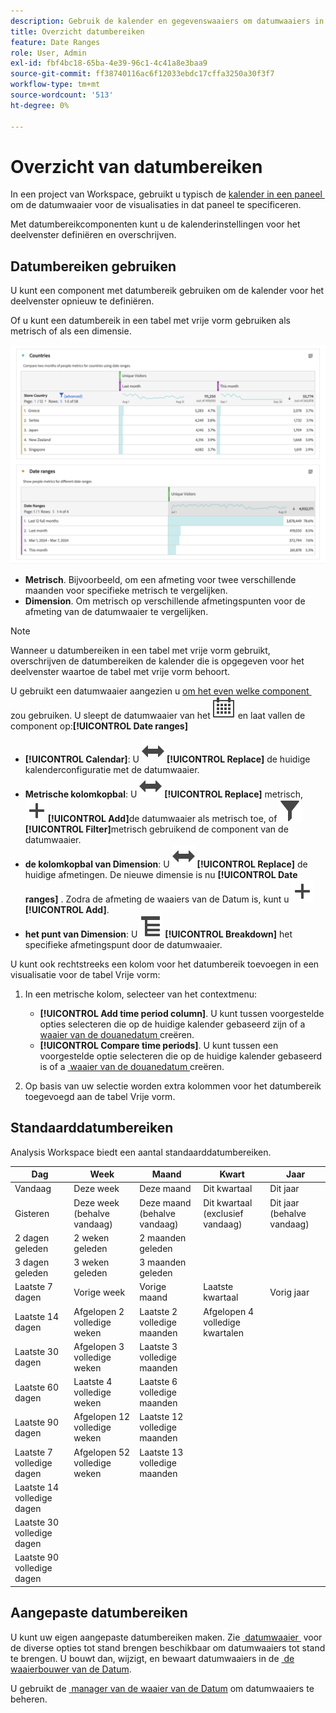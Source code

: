 ```yaml
---
description: Gebruik de kalender en gegevenswaaiers om datumwaaiers in de Werkruimte van de Analyse te specificeren.
title: Overzicht datumbereiken
feature: Date Ranges
role: User, Admin
exl-id: fbf4bc18-65ba-4e39-96c1-4c41a8e3baa9
source-git-commit: ff38740116ac6f12033ebdc17cffa3250a30f3f7
workflow-type: tm+mt
source-wordcount: '513'
ht-degree: 0%

---
```



# Overzicht van datumbereiken

In een project van Workspace, gebruikt u typisch de [&#x200B; kalender in een paneel &#x200B;](/help/analyze/analysis-workspace/c-panels/panels.md#calendar) om de datumwaaier voor de visualisaties in dat paneel te specificeren.

Met datumbereikcomponenten kunt u de kalenderinstellingen voor het deelvenster definiëren en overschrijven.


## Datumbereiken gebruiken

U kunt een component met datumbereik gebruiken om de kalender voor het deelvenster opnieuw te definiëren.

Of u kunt een datumbereik in een tabel met vrije vorm gebruiken als metrisch of als een dimensie.

![&#x200B; het waaiergebruik van de Datum &#x200B;](assets/date-ranges-usage.png)

- **Metrisch**. Bijvoorbeeld, om een afmeting voor twee verschillende maanden voor specifieke metrisch te vergelijken.
- **Dimension**. Om metrisch op verschillende afmetingspunten voor de afmeting van de datumwaaier te vergelijken.

>[!NOTE]
>
>Wanneer u datumbereiken in een tabel met vrije vorm gebruikt, overschrijven de datumbereiken de kalender die is opgegeven voor het deelvenster waartoe de tabel met vrije vorm behoort.
>

U gebruikt een datumwaaier aangezien u [&#x200B; om het even welke component &#x200B;](/help/analyze/analysis-workspace/components/analysis-workspace-components.md#analysis-workspace-components) zou gebruiken. U sleept de datumwaaier van het ![&#x200B; 2&rbrace; componentenpaneel van de Kalender &#x200B;](/help/assets/icons/Calendar.svg) en laat vallen de component op:**[!UICONTROL Date ranges]**

- **[!UICONTROL Calendar]**: U ![&#x200B; Schakelaar &#x200B;](/help/assets/icons/Switch.svg) **[!UICONTROL Replace]** de huidige kalenderconfiguratie met de datumwaaier.
- **Metrische kolomkopbal**: U ![&#x200B; Schakelaar &#x200B;](/help/assets/icons/Switch.svg) **[!UICONTROL Replace]** metrisch, ![&#x200B; voegt &#x200B;](/help/assets/icons/Add.svg)**[!UICONTROL Add]**&#x200B;de datumwaaier als metrisch toe, of ![&#x200B; filter &#x200B;](/help/assets/icons/Filter.svg)**[!UICONTROL Filter]**&#x200B;metrisch gebruikend de component van de datumwaaier.
- **de kolomkopbal van Dimension**: U ![&#x200B; Schakelaar &#x200B;](/help/assets/icons/Switch.svg) **[!UICONTROL Replace]** de huidige afmetingen. De nieuwe dimensie is nu **[!UICONTROL Date ranges]** . Zodra de afmeting de waaiers van de Datum is, kunt u ![&#x200B; extra datumwaaiers als afmetingspunten toevoegen &#x200B;](/help/assets/icons/Add.svg)**[!UICONTROL Add]**.
- **het punt van Dimension**: U ![&#x200B; Uitsplitsing &#x200B;](/help/assets/icons/Breakdown.svg) **[!UICONTROL Breakdown]** het specifieke afmetingspunt door de datumwaaier.

U kunt ook rechtstreeks een kolom voor het datumbereik toevoegen in een visualisatie voor de tabel Vrije vorm:

1. In een metrische kolom, selecteer van het contextmenu:

   - **[!UICONTROL Add time period column]**. U kunt tussen voorgestelde opties selecteren die op de huidige kalender gebaseerd zijn of a [&#x200B; waaier van de douanedatum &#x200B;](#custom-date-ranges) creëren.
   - **[!UICONTROL Compare time periods]**. U kunt tussen een voorgestelde optie selecteren die op de huidige kalender gebaseerd is of a [&#x200B; waaier van de douanedatum &#x200B;](#custom-date-ranges) creëren.

1. Op basis van uw selectie worden extra kolommen voor het datumbereik toegevoegd aan de tabel Vrije vorm.

## Standaarddatumbereiken

Analysis Workspace biedt een aantal standaarddatumbereiken.


| Dag | Week | Maand | Kwart | Jaar |
|---|---|---|---|---|
| Vandaag | Deze week | Deze maand | Dit kwartaal | Dit jaar |
| Gisteren | Deze week (behalve vandaag) | Deze maand (behalve vandaag) | Dit kwartaal (exclusief vandaag) | Dit jaar (behalve vandaag) |
| 2 dagen geleden | 2 weken geleden | 2 maanden geleden |   |  |
| 3 dagen geleden | 3 weken geleden | 3 maanden geleden |  | |
| Laatste 7 dagen | Vorige week | Vorige maand | Laatste kwartaal | Vorig jaar |
| Laatste 14 dagen | Afgelopen 2 volledige weken | Laatste 2 volledige maanden | Afgelopen 4 volledige kwartalen | |
| Laatste 30 dagen | Afgelopen 3 volledige weken | Laatste 3 volledige maanden | | |
| Laatste 60 dagen | Laatste 4 volledige weken | Laatste 6 volledige maanden | | |
| Laatste 90 dagen | Afgelopen 12 volledige weken | Laatste 12 volledige maanden | | |
| Laatste 7 volledige dagen | Afgelopen 52 volledige weken | Laatste 13 volledige maanden | | |
| Laatste 14 volledige dagen | | | | |
| Laatste 30 volledige dagen | | | | |
| Laatste 90 volledige dagen | | | | |

<table style="table-layout:fixed">

## Aangepaste datumbereiken

U kunt uw eigen aangepaste datumbereiken maken. Zie [&#x200B; datumwaaier &#x200B;](create.md) voor de diverse opties tot stand brengen beschikbaar om datumwaaiers tot stand te brengen. U bouwt dan, wijzigt, en bewaart datumwaaiers in de [&#x200B; de waaierbouwer van de Datum &#x200B;](create.md#date-range-builder).

U gebruikt de [&#x200B; manager van de waaier van de Datum &#x200B;](manage.md) om datumwaaiers te beheren.



<!--
# Calendar and date ranges overview {#date-range}

>[!CONTEXTUALHELP]
>id="components_dateranges_endtime"
>title="End time"
>abstract="End times always include 59 seconds."



In the calendar, you can specify dates and date ranges, or select a preset.


>[!BEGINSHADEBOX]

See ![VideoCheckedOut](/help/assets/icons/VideoCheckedOut.svg) [Calendar and date ranges overview](https://video.tv.adobe.com/v/23973?quality=12&learn=on){target="_blank"} for a demo video.

>[!ENDSHADEBOX]


Calendar selections apply at the panel level, but you have the option to apply them to all panels. When you click a date range in Workspace, the interface displays the current calendar month and the previous calendar month. You can adjust these two calendars by clicking the right and left arrows in each respective upper corner.

![Calendar](assets/aw_calendar2.png){width="60%"} 

## Select and apply date ranges {#select-apply}

The first click on a calendar starts a date range selection. The second click completes a date range selection, which becomes highlighted. If the `Shift` key is held down (or right-click is used), it appends to the currently selected range.

You can also drag dates (and time dimensions) into a Workspace project. You can select specific days, weeks, months, years, or a rolling date.

[Using Date Ranges and Calendar in Analysis Workspace](https://experienceleague.adobe.com/docs/analytics-learn/tutorials/analysis-workspace/calendar-and-date-ranges/using-dates-in-analysis-workspace.html?lang=nl-NL) (4:07)

| Setting | Description |
|--- |--- |
|Selected Days|Selected days/weeks/months/years.|
|Make date range components relative to panel calendar| If disabled, any date range components used within a table, visualization, or panel drop zone override the panel calendar. <p>If enabled, any date range components used within a table, visualization, or panel drop zone are in relation to the panel date range. For example, if the panel date range is set to November 1 through November 30, and a Last Week date range component is used in a freeform table, the information in the freeform table refers to the last week in October. |
|Use rolling dates| Rolling dates allow you to generate a dynamic report that looks forward or backward for a set period of time based on when you ran the report. For example, if you want to report on all Orders placed "Last Month" (based on the Created Date field) and ran that report in December, you'd see orders placed in November. If you ran that same report in January, you'd see orders placed in December.<ul><li>**[!UICONTROL Date Preview]**: Indicates what time period the rolling calendar encompasses.</li><li>**[!UICONTROL Start]**: You can choose among current day, current week, current month, current quarter, current year.</li><li>**[!UICONTROL End]**: You can choose among current day, current week, current month, current quarter, current year.</li></ul>To view an example, see [Custom date ranges](/help/analyze/analysis-workspace/components/calendar-date-ranges/custom-date-ranges.md). <br>Selected by default.|
|Date Range|Lets you pick a preset date range. Last 30 days is the default. **[!UICONTROL This week/month/quarter/year (excluding today)]** lets you choose from date ranges that do not include partial-day data from today.|
|Apply to All Panels|Lets you not only change the selected date range for the current panel, but also for all other panels within the project.|
|Apply|Applies the date range to this panel only.|

## About relative panel date ranges {#relative-panel-dates}

If you're working in Workspace, you can make the date range components relative to the panel calendar. 
Three common use cases where you'll see relative panel dates take effect are Combo charts, Key metrics summary, and Freeform table date ranges.

To use relative panel date ranges

1. Select the **Workspace** tab.
1. Select **Blank project**.
1. Add dimensions, metrics, and segments from the left rail. 
1. Click the panel date range field to toggle the relative panel date range setting.
1. Select **Make date range components relative to panel calendar**.
    * Select the option to make the date range components relative to the panel calendar.
        If relative dates are selected, then rolling dates will be based on the start date of the panel calendar and not today's date.
    * If this option isn't selected, then rolling dates will be based on today's date.

    ![relative panel dates](assets/relative-date-selected.png){width="60%"} 

1. Click **Apply**.
    The relative dates are shown in the upper-right.

    ![relative dates in freeform ](assets/relative-date-range1.png)

## Guidelines for relative panel date ranges {#guidelines}

Keep in mind the following guidelines when using relative panel date ranges.

### Formulas and relative date ranges {#formula-relative-dates}

If you have relative dates selected, all date formulas will use the panel's start date as the starting point.

### Custom calendars and relative date ranges {#custom-calendar-formulas}

When you use a week-based custom calendar and you add months or years, the formula calculates the offset of the day in the given period. The actual date may be different because of the offset. The formula chooses the day landing in the same place in the custom calendar. For example, the third Friday of the third week in a custom calendar.

### About segments that use rolling dates and relative panel date ranges {#segments-relative-dates}

If you build a segment or use a segment with a rolling date, for example, the Last 7 Days or the Last 2 Weeks, and you click on the segment preview, it will start the rolling date from *Today* instead of the panel start date. As a result the preview for the segment will not match when you actually use the segment in the table. The preview is impacted, not the segment itself. 

## Guidelines for panel date ranges and previews {#guidelines-panel-dates}

* Starting with the February release, component and data previews will be based on the panel date range and not the last 90 days. 
* All components listed in the left rail will be available based on the panel date range. 
* All date previews in the segment and calculated metric builders will be based on the panel date range (unless accessed from the component managers, which do not have an associated panel, they will still be based on the last 90 days). 
* Any data previews will display data or components based on the panel date range.

-->